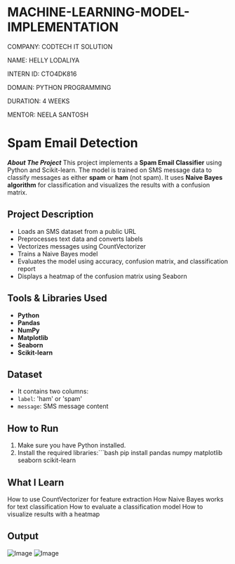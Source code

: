 # MACHINE-LEARNING-MODEL-IMPLEMENTATION

COMPANY: CODTECH IT SOLUTION

NAME: HELLY LODALIYA

INTERN ID: CTO4DK816

DOMAIN: PYTHON PROGRAMMING

DURATION: 4 WEEKS

MENTOR: NEELA SANTOSH

#  Spam Email Detection 
***About The Project***
This project implements a **Spam Email Classifier** using Python and Scikit-learn. The model is trained on SMS message data to classify messages as either **spam** or **ham** (not spam). It uses **Naive Bayes algorithm** for classification and visualizes the results with a confusion matrix.

##  Project Description

- Loads an SMS dataset from a public URL
- Preprocesses text data and converts labels
- Vectorizes messages using CountVectorizer
- Trains a Naive Bayes model
- Evaluates the model using accuracy, confusion matrix, and classification report
- Displays a heatmap of the confusion matrix using Seaborn

##  Tools & Libraries Used

- **Python**
- **Pandas**
- **NumPy**
- **Matplotlib**
- **Seaborn**
- **Scikit-learn**

##  Dataset

- It contains two columns:
- `label`: 'ham' or 'spam'
- `message`: SMS message content

##  How to Run

1. Make sure you have Python installed.
2. Install the required libraries:```bash pip install pandas numpy matplotlib seaborn scikit-learn

##  What I Learn 

How to use CountVectorizer for feature extraction
How Naive Bayes works for text classification
How to evaluate a classification model
How to visualize results with a heatmap

##  Output

![Image](https://github.com/user-attachments/assets/f2c2828f-2ba3-4f8e-8d9c-a7bb87ffe2f6)
![Image](https://github.com/user-attachments/assets/b1028aa7-449b-46d7-92fb-146af5122904)

